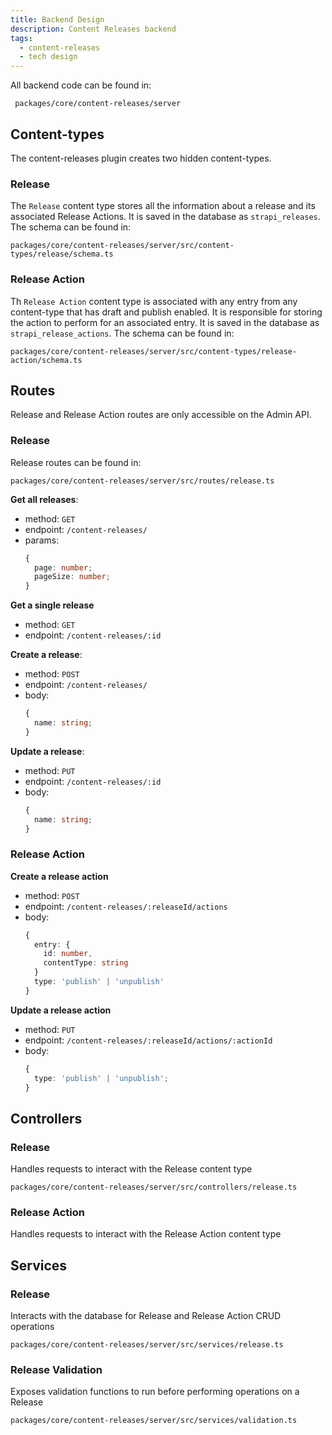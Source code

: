 ```yaml
---
title: Backend Design
description: Content Releases backend
tags:
  - content-releases
  - tech design
---
```


All backend code can be found in:

```
 packages/core/content-releases/server
```

## Content-types

The content-releases plugin creates two hidden content-types.

### Release

The `Release` content type stores all the information about a release and its associated Release Actions. It is saved in the database as `strapi_releases`. The schema can be found in:

```
packages/core/content-releases/server/src/content-types/release/schema.ts
```

### Release Action

Th `Release Action` content type is associated with any entry from any content-type that has draft and publish enabled. It is responsible for storing the action to perform for an associated entry. It is saved in the database as `strapi_release_actions`. The schema can be found in:

```
packages/core/content-releases/server/src/content-types/release-action/schema.ts
```

## Routes

Release and Release Action routes are only accessible on the Admin API.

### Release

Release routes can be found in:

```
packages/core/content-releases/server/src/routes/release.ts
```

**Get all releases**:

- method: `GET`
- endpoint: `/content-releases/`
- params:
  ```ts
  {
    page: number;
    pageSize: number;
  }
  ```

**Get a single release**

- method: `GET`
- endpoint: `/content-releases/:id`

**Create a release**:

- method: `POST`
- endpoint: `/content-releases/`
- body:
  ```ts
  {
    name: string;
  }
  ```

**Update a release**:

- method: `PUT`
- endpoint: `/content-releases/:id`
- body:
  ```ts
  {
    name: string;
  }
  ```

### Release Action

**Create a release action**

- method: `POST`
- endpoint: `/content-releases/:releaseId/actions`
- body:
  ```ts
  {
    entry: {
      id: number,
      contentType: string
    }
    type: 'publish' | 'unpublish'
  }
  ```

**Update a release action**

- method: `PUT`
- endpoint: `/content-releases/:releaseId/actions/:actionId`
- body:
  ```ts
  {
    type: 'publish' | 'unpublish';
  }
  ```

## Controllers

### Release

Handles requests to interact with the Release content type

```
packages/core/content-releases/server/src/controllers/release.ts
```

### Release Action

Handles requests to interact with the Release Action content type

## Services

### Release

Interacts with the database for Release and Release Action CRUD operations

```
packages/core/content-releases/server/src/services/release.ts
```

### Release Validation

Exposes validation functions to run before performing operations on a Release

```
packages/core/content-releases/server/src/services/validation.ts
```

